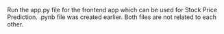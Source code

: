 Run the app.py file for the frontend app which can be used for Stock Price Prediction. 
.pynb file was created earlier. Both files are not related to each other.
